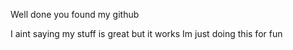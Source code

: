 Well done you found my github


I aint saying my stuff is great but it works
Im just doing this for fun
